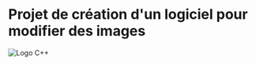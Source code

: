 # Projet de création d'un logiciel pour modifier des images  

![Logo C++](https://upload.wikimedia.org/wikipedia/commons/1/18/ISO_C%2B%2B_Logo.svg)

